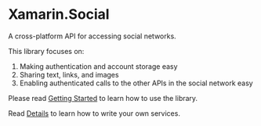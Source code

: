 # Xamarin.Social

A cross-platform API for accessing social networks.

This library focuses on:

1. Making authentication and account storage easy
2. Sharing text, links, and images
3. Enabling authenticated calls to the other APIs in the social network easy

Please read <a href="GettingStarted.md">Getting Started</a> to learn how to use the library.

Read <a href="Details.md">Details</a> to learn how to write your own services.

